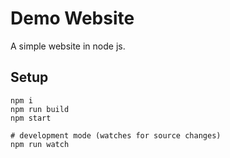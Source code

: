 # Demo Website

A simple website in node js.

## Setup

```
npm i
npm run build
npm start

# development mode (watches for source changes)
npm run watch
```

